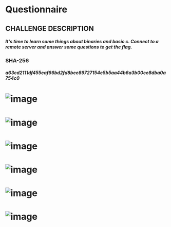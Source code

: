 # Questionnaire

## CHALLENGE DESCRIPTION

##### It's time to learn some things about binaries and basic c. Connect to a remote server and answer some questions to get the flag.

### SHA-256
##### a63cd2111df455eaf66bd2fd8bee89727154e5b5aa44b6a3b00ce8dba0a754c0 


# ![image](https://github.com/user-attachments/assets/d87a9541-8941-4d04-aa3e-6daa8ba1ccb6)
# ![image](https://github.com/user-attachments/assets/859aa335-6c03-4c47-80e4-fb2b8fe77351)
# ![image](https://github.com/user-attachments/assets/7a193048-c0c6-4234-aecf-0c834f1fdcfa)
# ![image](https://github.com/user-attachments/assets/6750d04a-443e-4670-81b1-3ca20d125d37)
# ![image](https://github.com/user-attachments/assets/44411780-1931-4807-a8dc-973bb614bcba)
# ![image](https://github.com/user-attachments/assets/8228fe87-bc3d-4175-ad3d-d7355a142c48)

